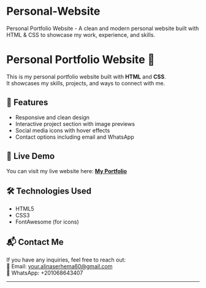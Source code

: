 # Personal-Website
Personal Portfolio Website - A clean and modern personal website built with HTML &amp; CSS to showcase my work, experience, and skills.
# Personal Portfolio Website 🚀  

This is my personal portfolio website built with **HTML** and **CSS**.  
It showcases my skills, projects, and ways to connect with me.  

## 🌟 Features  
- Responsive and clean design  
- Interactive project section with image previews  
- Social media icons with hover effects  
- Contact options including email and WhatsApp  

## 📂 Live Demo  
You can visit my live website here: **[My Portfolio](https://yourusername.github.io/your-repo-name/)**  

## 🛠 Technologies Used  
- HTML5  
- CSS3  
- FontAwesome (for icons)  

## 📬 Contact Me  
If you have any inquiries, feel free to reach out:  
📧 Email: your.alinaserhema60@gmail.com  
📱 WhatsApp: +201068643407

---
